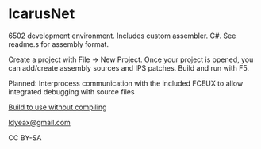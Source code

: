 IcarusNet
=========

6502 development environment. Includes custom assembler. C#. See readme.s for assembly format.

Create a project with File -> New Project. Once your project is opened, you can add/create assembly sources and IPS patches. Build and run with F5.

Planned: Interprocess communication with the included FCEUX to allow integrated debugging with source files

[Build to use without compiling](https://github.com/ldyeax/IcarusNet/blob/master/build.zip)

ldyeax@gmail.com

CC BY-SA
